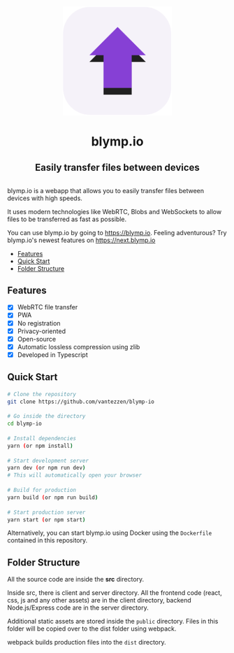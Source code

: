 <p align="center">
    <a href="https://blymp.io">
      <img src="./icon.png" alt="blymp.io logo" width="250"/>
    </a>
</p>

<h1 align="center">
  blymp.io
</h1>
<h2 align="center" style="margin-bottom:2rem">
  Easily transfer files between devices
</h2>

blymp.io is a webapp that allows you to easily transfer files between devices with high speeds.

It uses modern technologies like WebRTC, Blobs and WebSockets to allow files to be transferred as fast as possible.

You can use blymp.io by going to <https://blymp.io>. Feeling adventurous? Try blymp.io's newest features on <https://next.blymp.io>

- [Features](#features)
- [Quick Start](#quick-start)
- [Folder Structure](#folder-structure)

## Features

- [x] WebRTC file transfer
- [x] PWA
- [x] No registration
- [x] Privacy-oriented
- [x] Open-source
- [x] Automatic lossless compression using zlib
- [x] Developed in Typescript

## Quick Start

```bash
# Clone the repository
git clone https://github.com/vantezzen/blymp-io

# Go inside the directory
cd blymp-io

# Install dependencies
yarn (or npm install)

# Start development server
yarn dev (or npm run dev)
# This will automatically open your browser

# Build for production
yarn build (or npm run build)

# Start production server
yarn start (or npm start)
```

Alternatively, you can start blymp.io using Docker using the `Dockerfile` contained in this repository.

## Folder Structure

All the source code are inside the **src** directory.

Inside src, there is client and server directory. All the frontend code (react, css, js and any other assets) are in the client directory, backend Node.js/Express code are in the server directory.

Additional static assets are stored inside the `public` directory. Files in this folder will be copied over to the dist folder using webpack.

webpack builds production files into the `dist` directory.
